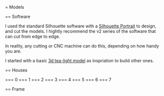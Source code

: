 = Models

== Software

I used the standard Silhouette software with a
[Silhouette Portrait](http://www.silhouetteamerica.com/shop/machines/portrait)
to design, and cut the models. I hightly recommend the v2 series of the software
that can cut from edge to edge.

In reality, any cutting or CNC machine can do this, depending on how handy you are.

I started with a basic [3d tea-light model](http://www.silhouettedesignstore.com/?page=view-shape&id=69143)
as inspriation to build other ones.

== Houses

=== 0
=== 1
=== 2
=== 3
=== 4
=== 5
=== 6
=== 7

== Frame



